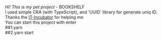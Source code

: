 *Hi! This is my pet project* - BOOKSHELF<br>
I used simple CRA (with TypeScript), and 'UUID' library for generate uniq ID.<br>
Thanks the [IT-Incubator](https://it-incubator.ru/ru/) for helping me<br>
You can start this project with enter<br>
##1.yarn<br>
##2.yarn start<br>
